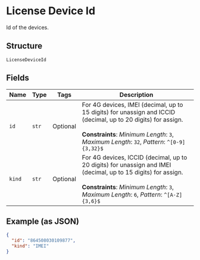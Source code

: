 
# License Device Id

Id of the devices.

## Structure

`LicenseDeviceId`

## Fields

| Name | Type | Tags | Description |
|  --- | --- | --- | --- |
| `id` | `str` | Optional | For 4G devices, IMEI (decimal, up to 15 digits) for unassign and ICCID (decimal, up to 20 digits) for assign.<br><br>**Constraints**: *Minimum Length*: `3`, *Maximum Length*: `32`, *Pattern*: `^[0-9]{3,32}$` |
| `kind` | `str` | Optional | For 4G devices, ICCID (decimal, up to 20 digits) for unassign and IMEI (decimal, up to 15 digits) for assign.<br><br>**Constraints**: *Minimum Length*: `3`, *Maximum Length*: `6`, *Pattern*: `^[A-Z]{3,6}$` |

## Example (as JSON)

```json
{
  "id": "864508030109877",
  "kind": "IMEI"
}
```

